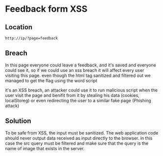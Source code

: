 # Feedback form XSS

## Location

```
http://ip/?page=feedback
```
## Breach

In this page everyone could leave a feedback, and it's saved and everyone could see it, so if we could use an xss breach it will affect every user visiting this page.
even though the html tag sanitized and filtered out we managed to get the flag using the word script

it's an XSS breach, an attacker could use it to run malicious script when the user visit the page and benifit from it by stealing his data (cookies, localStoreg) or even redirecting the user to a similar fake page (Phishing attack)

## Solution

To be safe from XSS, the input must be sanitized. The web application code should never output data received as input directly to the browser.
in this case the src query must be filtered and make sure that the query is the name of image that exists in the server.